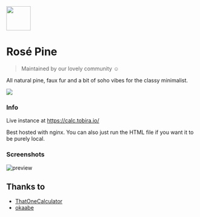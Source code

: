 <img src="https://github.com/rose-pine/rose-pine-theme/blob/master/assets/icon.png" width="64" />

# Rosé Pine

> Maintained by our lovely community ☺️

All natural pine, faux fur and a bit of soho vibes for the classy minimalist.

[![](https://img.shields.io/badge/Rosé%20Pine%20Theme-191724)](https://github.com/rose-pine/rose-pine-theme)

### Info

Live instance at https://calc.tobira.io/

Best hosted with nginx. You can also just run the HTML file if you want it to be purely local.

### Screenshots

![preview](https://i.imgur.com/Sx56VJw.png)

## Thanks to 

- [ThatOneCalculator](https://github.com/thatonecalculator)
- [okaabe](https://github.com/okaabe)

